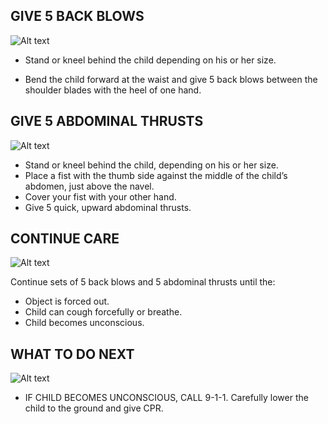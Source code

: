 ## GIVE 5 BACK BLOWS
![Alt text](C:\Users\WeCanCodeIT\source\repos\FirstAide\frontend\public\Images\ChildChoking\childChoking13.jpg)

- Stand or kneel behind the child depending on his or her size.

- Bend the child forward at the waist and give 5 back blows between the shoulder blades with the heel of one hand.

## GIVE 5 ABDOMINAL THRUSTS
![Alt text](C:\Users\WeCanCodeIT\source\repos\FirstAide\frontend\public\Images\ChildChoking\childChoking14.jpg)

- Stand or kneel behind the child, depending on his or her size.
- Place a fist with the thumb side against
  the middle of the child’s abdomen, just
  above the navel.
- Cover your fist with your other hand.
- Give 5 quick, upward abdominal thrusts.

## CONTINUE CARE
![Alt text](C:\Users\WeCanCodeIT\source\repos\FirstAide\frontend\public\Images\InfantChoking\infantChoking13.jpg)

Continue sets of 5 back blows and 5
abdominal thrusts until the:

- Object is forced out.
- Child can cough forcefully or breathe.
- Child becomes unconscious.

## WHAT TO DO NEXT
![Alt text](C:\Users\WeCanCodeIT\source\repos\FirstAide\frontend\public\Images\ChildChoking\childChoking8.jpg)

- IF CHILD BECOMES UNCONSCIOUS, CALL 9-1-1. Carefully lower the child to the ground and give CPR.
